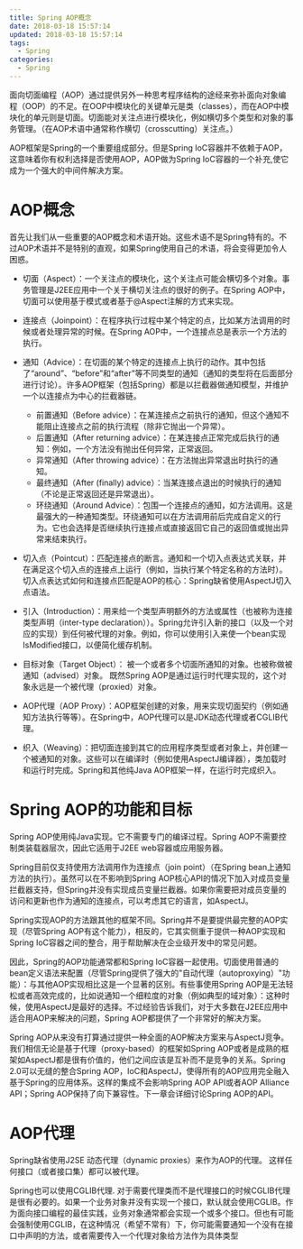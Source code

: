 ```yaml
---
title: Spring AOP概念
date: 2018-03-18 15:57:14
updated: 2018-03-18 15:57:14
tags:
  - Spring
categories: 
  - Spring
---
```


面向切面编程（AOP）通过提供另外一种思考程序结构的途经来弥补面向对象编程（OOP）的不足。在OOP中模块化的关键单元是类（classes），而在AOP中模块化的单元则是切面。切面能对关注点进行模块化，例如横切多个类型和对象的事务管理。（在AOP术语中通常称作横切（crosscutting）关注点。）

AOP框架是Spring的一个重要组成部分。但是Spring IoC容器并不依赖于AOP，这意味着你有权利选择是否使用AOP，AOP做为Spring IoC容器的一个补充,使它成为一个强大的中间件解决方案。

<!-- more -->

# AOP概念
首先让我们从一些重要的AOP概念和术语开始。这些术语不是Spring特有的。不过AOP术语并不是特别的直观，如果Spring使用自己的术语，将会变得更加令人困惑。

- 切面（Aspect）：一个关注点的模块化，这个关注点可能会横切多个对象。事务管理是J2EE应用中一个关于横切关注点的很好的例子。在Spring AOP中，切面可以使用基于模式或者基于@Aspect注解的方式来实现。

- 连接点（Joinpoint）：在程序执行过程中某个特定的点，比如某方法调用的时候或者处理异常的时候。在Spring AOP中，一个连接点总是表示一个方法的执行。

- 通知（Advice）：在切面的某个特定的连接点上执行的动作。其中包括了“around”、“before”和“after”等不同类型的通知（通知的类型将在后面部分进行讨论）。许多AOP框架（包括Spring）都是以拦截器做通知模型，并维护一个以连接点为中心的拦截器链。
    - 前置通知（Before advice）：在某连接点之前执行的通知，但这个通知不能阻止连接点之前的执行流程（除非它抛出一个异常）。
    - 后置通知（After returning advice）：在某连接点正常完成后执行的通知：例如，一个方法没有抛出任何异常，正常返回。
    - 异常通知（After throwing advice）：在方法抛出异常退出时执行的通知。
    - 最终通知（After (finally) advice）：当某连接点退出的时候执行的通知（不论是正常返回还是异常退出）。
    - 环绕通知（Around Advice）：包围一个连接点的通知，如方法调用。这是最强大的一种通知类型。环绕通知可以在方法调用前后完成自定义的行为。它也会选择是否继续执行连接点或直接返回它自己的返回值或抛出异常来结束执行。

- 切入点（Pointcut）：匹配连接点的断言。通知和一个切入点表达式关联，并在满足这个切入点的连接点上运行（例如，当执行某个特定名称的方法时）。切入点表达式如何和连接点匹配是AOP的核心：Spring缺省使用AspectJ切入点语法。

- 引入（Introduction）：用来给一个类型声明额外的方法或属性（也被称为连接类型声明（inter-type declaration））。Spring允许引入新的接口（以及一个对应的实现）到任何被代理的对象。例如，你可以使用引入来使一个bean实现IsModified接口，以便简化缓存机制。

- 目标对象（Target Object）： 被一个或者多个切面所通知的对象。也被称做被通知（advised）对象。 既然Spring AOP是通过运行时代理实现的，这个对象永远是一个被代理（proxied）对象。

- AOP代理（AOP Proxy）：AOP框架创建的对象，用来实现切面契约（例如通知方法执行等等）。在Spring中，AOP代理可以是JDK动态代理或者CGLIB代理。

- 织入（Weaving）：把切面连接到其它的应用程序类型或者对象上，并创建一个被通知的对象。这些可以在编译时（例如使用AspectJ编译器），类加载时和运行时完成。Spring和其他纯Java AOP框架一样，在运行时完成织入。

# Spring AOP的功能和目标
Spring AOP使用纯Java实现。它不需要专门的编译过程。Spring AOP不需要控制类装载器层次，因此它适用于J2EE web容器或应用服务器。

Spring目前仅支持使用方法调用作为连接点（join point）（在Spring bean上通知方法的执行）。虽然可以在不影响到Spring AOP核心API的情况下加入对成员变量拦截器支持，但Spring并没有实现成员变量拦截器。如果你需要把对成员变量的访问和更新也作为通知的连接点，可以考虑其它的语言，如AspectJ。

Spring实现AOP的方法跟其他的框架不同。Spring并不是要提供最完整的AOP实现（尽管Spring AOP有这个能力），相反的，它其实侧重于提供一种AOP实现和Spring IoC容器之间的整合，用于帮助解决在企业级开发中的常见问题。

因此，Spring的AOP功能通常都和Spring IoC容器一起使用。切面使用普通的bean定义语法来配置（尽管Spring提供了强大的"自动代理（autoproxying）"功能）：与其他AOP实现相比这是一个显著的区别。有些事使用Spring AOP是无法轻松或者高效完成的，比如说通知一个细粒度的对象（例如典型的域对象）：这种时候，使用AspectJ是最好的选择。不过经验告诉我们，对于大多数在J2EE应用中适合用AOP来解决的问题，Spring AOP都提供了一个非常好的解决方案。

Spring AOP从来没有打算通过提供一种全面的AOP解决方案来与AspectJ竞争。我们相信无论是基于代理（proxy-based）的框架如Spring AOP或者是成熟的框架如AspectJ都是很有价值的，他们之间应该是互补而不是竞争的关系。Spring 2.0可以无缝的整合Spring AOP，IoC和AspectJ，使得所有的AOP应用完全融入基于Spring的应用体系。这样的集成不会影响Spring AOP API或者AOP Alliance API；Spring AOP保持了向下兼容性。下一章会详细讨论Spring AOP的API。

# AOP代理
Spring缺省使用J2SE 动态代理（dynamic proxies）来作为AOP的代理。 这样任何接口（或者接口集）都可以被代理。

Spring也可以使用CGLIB代理. 对于需要代理类而不是代理接口的时候CGLIB代理是很有必要的。如果一个业务对象并没有实现一个接口，默认就会使用CGLIB。作为面向接口编程的最佳实践，业务对象通常都会实现一个或多个接口。但也有可能会强制使用CGLIB，在这种情况（希望不常有）下，你可能需要通知一个没有在接口中声明的方法，或者需要传入一个代理对象给方法作为具体类型

